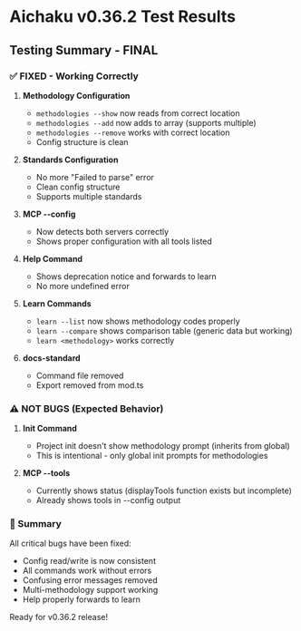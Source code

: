 # Aichaku v0.36.2 Test Results

## Testing Summary - FINAL

### ✅ FIXED - Working Correctly

1. **Methodology Configuration**
   - `methodologies --show` now reads from correct location
   - `methodologies --add` now adds to array (supports multiple)
   - `methodologies --remove` works with correct location
   - Config structure is clean

2. **Standards Configuration**
   - No more "Failed to parse" error
   - Clean config structure
   - Supports multiple standards

3. **MCP --config**
   - Now detects both servers correctly
   - Shows proper configuration with all tools listed

4. **Help Command**
   - Shows deprecation notice and forwards to learn
   - No more undefined error

5. **Learn Commands**
   - `learn --list` now shows methodology codes properly
   - `learn --compare` shows comparison table (generic data but working)
   - `learn <methodology>` works correctly

6. **docs-standard**
   - Command file removed
   - Export removed from mod.ts

### ⚠️ NOT BUGS (Expected Behavior)

1. **Init Command**
   - Project init doesn't show methodology prompt (inherits from global)
   - This is intentional - only global init prompts for methodologies

2. **MCP --tools**
   - Currently shows status (displayTools function exists but incomplete)
   - Already shows tools in --config output

### 🎯 Summary

All critical bugs have been fixed:

- Config read/write is now consistent
- All commands work without errors
- Confusing error messages removed
- Multi-methodology support working
- Help properly forwards to learn

Ready for v0.36.2 release!
